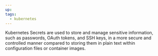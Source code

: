 ```yaml
---
up: 
tags:
  - kubernetes
---
```

Kubernetes Secrets are used to store and manage sensitive information,
such as passwords, OAuth tokens, and SSH keys, in a more secure and
controlled manner compared to storing them in plain text within
configuration files or container images.